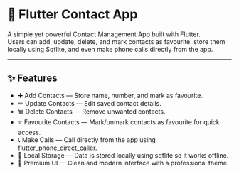 # 📇 Flutter Contact App

A simple yet powerful Contact Management App built with Flutter.  
Users can add, update, delete, and mark contacts as favourite, store them locally using Sqflite, and even make phone calls directly from the app.

---

## ✨ Features

- ➕ Add Contacts — Store name, number, and mark as favourite.
- ✏ Update Contacts — Edit saved contact details.
- 🗑 Delete Contacts — Remove unwanted contacts.
- ⭐ Favourite Contacts — Mark/unmark contacts as favourite for quick access.
- 📞 Make Calls — Call directly from the app using flutter_phone_direct_caller.
- 💾 Local Storage — Data is stored locally using sqflite so it works offline.
- 🎨 Premium UI — Clean and modern interface with a professional theme.


